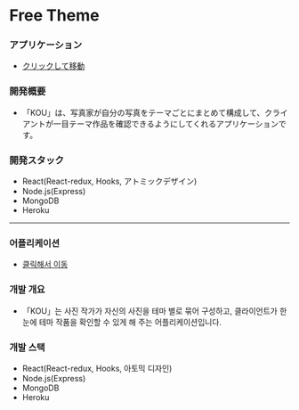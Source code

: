 # Free Theme

### アプリケーション

- [クリックして移動](https://kou-app.herokuapp.com/)

### 開発概要

- 「KOU」は、写真家が自分の写真をテーマごとにまとめて構成して、クライアントが一目テーマ作品を確認できるようにしてくれるアプリケーションです。

### 開発スタック

- React(React-redux, Hooks, アトミックデザイン)
- Node.js(Express)
- MongoDB
- Heroku

<!-- Line -->

---

### 어플리케이션

- [클릭해서 이동](https://kou-app.herokuapp.com/)

### 개발 개요

- 「KOU」는 사진 작가가 자신의 사진을 테마 별로 묶어 구성하고, 클라이언트가 한 눈에 테마 작품을 확인할 수 있게 해 주는 어플리케이션입니다.

### 개발 스택

- React(React-redux, Hooks, 아토믹 디자인)
- Node.js(Express)
- MongoDB
- Heroku
